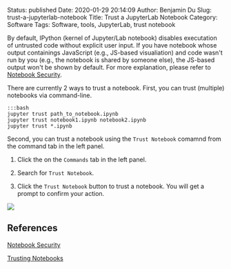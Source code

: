 Status: published
Date: 2020-01-29 20:14:09
Author: Benjamin Du
Slug: trust-a-jupyterlab-notebook
Title: Trust a JupyterLab Notebook
Category: Software
Tags: Software, tools, JupyterLab, trust notebook

By default, 
IPython (kernel of Jupyter/Lab notebook) disables executation of untrusted code without explicit user input.
If you have notebook whose output containings JavaScript (e.g., JS-based visualiation)
and code wasn't run by you (e.g., the notebook is shared by someone else),
the JS-based output won't be shown by default.
For more explanation,
please refer to 
[Notebook Security](https://jupyter-notebook.readthedocs.io/en/stable/security.html#notebook-security).


There are currently 2 ways to trust a notebook.
First, you can trust (multiple) notebooks via command-line.

    :::bash
    jupyter trust path_to_notebook.ipynb
    jupyter trust notebook1.ipynb notebook2.ipynb
    jupyter trust *.ipynb

Second, 
you can trust a notebook using the `Trust Notebook` comamnd from the command tab in the left panel.

1. Click the on the `Commands` tab in the left panel.

2. Search for `Trust Notebook`.

3. Click the `Trust Notebook` button to trust a notebook.
    You will get a prompt to confirm your action.

![](https://user-images.githubusercontent.com/824507/71461881-4ff7aa80-2766-11ea-8c35-0de71284907b.png)

## References

[Notebook Security](https://jupyter-notebook.readthedocs.io/en/stable/security.html#notebook-security)

[Trusting Notebooks](https://jupyter-notebook.readthedocs.io/en/stable/notebook.html#trusting-notebooks)

